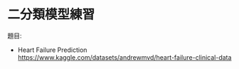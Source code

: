# 二分類模型練習
題目:<br>
+ Heart Failure Prediction<br>
https://www.kaggle.com/datasets/andrewmvd/heart-failure-clinical-data
